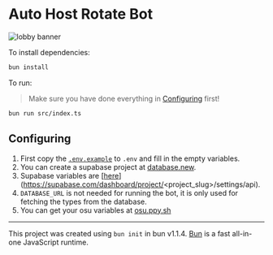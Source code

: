 # Auto Host Rotate Bot

![lobby banner](https://dev.autohostrotate.com/banner)

To install dependencies:

```bash
bun install
```

To run:

> Make sure you have done everything in [Configuring](#configuring) first!

```bash
bun run src/index.ts
```

## Configuring

1. First copy the [`.env.example`](.env.example) to `.env` and fill in the empty variables.
2. You can create a supabase project at [database.new](https://database.new).
3. Supabase variables are [[here](https://supabase.com/dashboard/project/<project_slug>/settings/api)](https://supabase.com/dashboard/project/<project_slug>/settings/api).
4. `DATABASE_URL` is not needed for running the bot, it is only used for fetching the types from the database.
5. You can get your osu variables at [osu.ppy.sh](https://osu.ppy.sh/home/account/edit#legacy-api)

---

This project was created using `bun init` in bun v1.1.4. [Bun](https://bun.sh) is a fast all-in-one JavaScript runtime.
